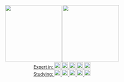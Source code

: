 <div align="center">
  <a href="https://github.com/lucaspabreu">
  <img height="180em" src="https://github-readme-stats.vercel.app/api?username=lucaspabreu&theme=github_dark&include_all_commits=true&count_private=true"/>
  <img height="180em" src="https://github-readme-stats.vercel.app/api/top-langs/?username=lucaspabreu&theme=github_dark&langs_count=7"/>
</div>
  

 <div align="center">
Expert in:
   <a href="https://github.com/lucaspabreu">
    <img height="20em" src="https://aleen42.github.io/badges/src/photoshop.svg">
    <img height="20em" src="https://aleen42.github.io/badges/src/illustrator.svg">
    <img height="20em" src="https://aleen42.github.io/badges/src/after_effects.svg">
    <img height="20em" src="https://aleen42.github.io/badges/src/premiere.svg">
    <img height="20em" src="">
       
</div>

<div align="center">
   Studying:
    <img height="20em" src="https://img.shields.io/badge/HTML5-E34F26?style=for-the-badge&logo=html5&logoColor=white">    
    <img height="20em" src="https://img.shields.io/badge/JavaScript-F7DF1E?style=for-the-badge&logo=javascript&logoColor=black">
    <img height="20em" src="https://img.shields.io/badge/CSS-239120?&style=for-the-badge&logo=css3&logoColor=white">
    <img height="20em" src="https://img.shields.io/badge/Python-3776AB?style=for-the-badge&logo=python&logoColor=white">
    <img height="20em" src="">
       
</div>
